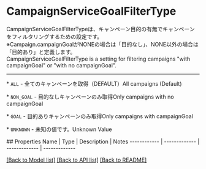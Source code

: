 # CampaignServiceGoalFilterType

<div lang=\"ja\"> CampaignServiceGoalFilterTypeは、キャンペーン目的の有無でキャンペーンをフィルタリングするための設定です。<br> ※Campaign.campaignGoalがNONEの場合は「目的なし」、NONE以外の場合は「目的あり」と定義します。 </div> <div lang=\"en\"> CampaignServiceGoalFilterType is a setting for filtering campaigns &#34;with campaignGoal&#34; or &#34;with no campaignGoal&#34;. </div> <hr> <p>* <code>ALL</code> - <span lang=\"ja\">全てのキャンペーンを取得（DEFAULT）</span><span lang=\"en\">All campaigns (Default)</span></p> <p>* <code>NON_GOAL</code> - <span lang=\"ja\">目的なしキャンペーンのみ取得</span><span lang=\"en\">Only campaigns with no campaignGoal</span></p> <p>* <code>GOAL</code> - <span lang=\"ja\">目的ありキャンペーンのみ取得</span><span lang=\"en\">Only campaigns with campaignGoal</span></p> <p>* <code>UNKNOWN</code> - <span lang=\"ja\">未知の値です。</span><span lang=\"en\">Unknown Value</span></p> 
## Properties
Name | Type | Description | Notes
------------ | ------------- | ------------- | -------------

[[Back to Model list]](../README.md#documentation-for-models) [[Back to API list]](../README.md#documentation-for-api-endpoints) [[Back to README]](../README.md)


